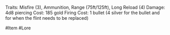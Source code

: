 Traits: Misfire (3), Ammunition, Range (75ft/125ft), Long Reload (4)
Damage: 4d8 piercing
Cost: 185 gold
Firing Cost: 1 bullet (4 silver for the bullet and for when the flint needs to be replaced)

#Item #Lore